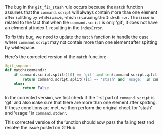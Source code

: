 The bug in the `git_fix_stash` rule occurs because the `match` function assumes that the `command.script` will always contain more than one element after splitting by whitespace, which is causing the `IndexError`. The issue is related to the fact that when the `command.script` is only 'git', it does not have an element at index 1, resulting in the `IndexError`.

To fix this bug, we need to update the `match` function to handle the case where `command.script` may not contain more than one element after splitting by whitespace.

Here's the corrected version of the `match` function:

```python
@git_support
def match(command):
    if command.script.split()[0] == 'git' and len(command.script.split()) > 1:
        return command.script.split()[1] == 'stash' and 'usage:' in command.stderr
    else:
        return False
```

In the corrected version, we first check if the first part of `command.script` is 'git' and also make sure that there are more than one element after splitting. If these conditions are met, we then perform the original check for 'stash' and 'usage:' in `command.stderr`.

This corrected version of the function should now pass the failing test and resolve the issue posted on GitHub.